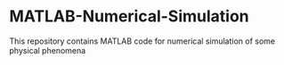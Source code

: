 # MATLAB-Numerical-Simulation
This repository contains MATLAB code for numerical simulation of some physical phenomena
